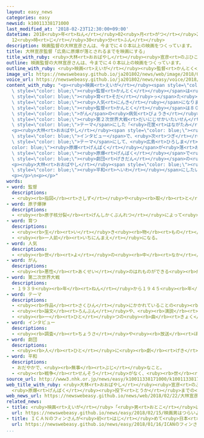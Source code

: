 ```yaml
---
layout: easy_news
categories: easy
newsid: k10011338171000
last_modified_at: '2018-02-23T12:30:00+09:00'
datetime: 2018<ruby>年<rt>ねん</rt></ruby>02<ruby>月<rt>がつ</rt></ruby>23<ruby>日<rt>にち</rt></ruby>
  12<ruby>時<rt>じ</rt></ruby>30<ruby>分<rt>ふん</rt></ruby>
description: 映画監督の大林宣彦さんは、今までに４０本以上の映画をつくっています。
title: 大林宣彦監督「広島に原爆が落とされるまでを映画にする」
title_with_ruby: <ruby>大林<rt>おおばやし</rt></ruby><ruby>宣彦<rt>のぶひこ</rt></ruby><ruby>監督<rt>かんとく</rt></ruby>「<ruby>広島<rt>ひろしま</rt></ruby>に<ruby>原爆<rt>げんばく</rt></ruby>が<ruby>落<rt>お</rt></ruby>とされるまでを<ruby>映画<rt>えいが</rt></ruby>にする」
outline: 映画監督の大林宣彦さんは、今までに４０本以上の映画をつくっています。
outline_with_ruby: <ruby>映画<rt>えいが</rt></ruby><ruby>監督<rt>かんとく</rt></ruby>の<ruby>大林<rt>おおばやし</rt></ruby><ruby>宣彦<rt>のぶひこ</rt></ruby>さんは、<ruby>今<rt>いま</rt></ruby>までに４０<ruby>本<rt>ぽん</rt></ruby><ruby>以上<rt>いじょう</rt></ruby>の<ruby>映画<rt>えいが</rt></ruby>をつくっています。
image_url: https://newswebeasy.github.io/ja201802/news/web/image/2018/02/22/K10011338171_1802220454_1802220458_01_03.jpg
voice_url: https://newswebeasy.github.io/ja201802/news/easy/voice/2018/02/23/k10011338171000.mp3
content_with_ruby: "<p><ruby>映画<rt>えいが</rt></ruby><span style=\"color: blue;\"><ruby>監督<rt>かんとく</rt></ruby></span>の<ruby>大林<rt>おおばやし</rt></ruby><ruby>宣彦<rt>のぶひこ</rt></ruby>さんは、<ruby>今<rt>いま</rt></ruby>までに４０<ruby>本<rt>ぽん</rt></ruby><ruby>以上<rt>いじょう</rt></ruby>の<ruby>映画<rt>えいが</rt></ruby>をつくっています。<ruby>大林<rt>おおばやし</rt></ruby><span\
  \ style=\"color: blue;\"><ruby>監督<rt>かんとく</rt></ruby></span>は<ruby>自分<rt>じぶん</rt></ruby>が<span\
  \ style=\"color: blue;\"><ruby>育<rt>そだ</rt></ruby>っ</span>た<ruby>広島県<rt>ひろしまけん</rt></ruby><ruby>尾道<rt>おのみち</rt></ruby><ruby>市<rt>し</rt></ruby>の<ruby>映画<rt>えいが</rt></ruby>「<ruby>時<rt>とき</rt></ruby>をかける<ruby>少女<rt>しょうじょ</rt></ruby>」などで<span\
  \ style=\"color: blue;\"><ruby>人気<rt>にんき</rt></ruby></span>になりました。</p>\n<p><ruby>大林<rt>おおばやし</rt></ruby><span\
  \ style=\"color: blue;\"><ruby>監督<rt>かんとく</rt></ruby></span>は８０<ruby>歳<rt>さい</rt></ruby>で、<span\
  \ style=\"color: blue;\">がん</span>の<ruby>病気<rt>びょうき</rt></ruby>になりましたが<ruby>映画<rt>えいが</rt></ruby>をつくり<ruby>続<rt>つづ</rt></ruby>けています。<ruby>去年<rt>きょねん</rt></ruby>１２<ruby>月<rt>がつ</rt></ruby>には、<span\
  \ style=\"color: blue;\"><ruby>第２次世界大戦<rt>だいにじせかいたいせん</rt></ruby></span>が<ruby>始<rt>はじ</rt></ruby>まる<ruby>前<rt>まえ</rt></ruby>の<ruby>日本<rt>にっぽん</rt></ruby>の<ruby>若<rt>わか</rt></ruby>い<ruby>人<rt>ひと</rt></ruby>たちを<span\
  \ style=\"color: blue;\">テーマ</span>にした「<ruby>花筐<rt>はながたみ</rt></ruby>／ＨＡＮＡＧＡＴＡＭＩ」という<ruby>映画<rt>えいが</rt></ruby>をつくりました。</p>\n\
  <p><ruby>大林<rt>おおばやし</rt></ruby><span style=\"color: blue;\"><ruby>監督<rt>かんとく</rt></ruby></span>はＮＨＫの<span\
  \ style=\"color: blue;\">インタビュー</span>で、<ruby>次<rt>つぎ</rt></ruby>は<ruby>初<rt>はじ</rt></ruby>めて<ruby>日本<rt>にっぽん</rt></ruby>の<ruby>戦争<rt>せんそう</rt></ruby>を<span\
  \ style=\"color: blue;\">テーマ</span>にして、<ruby>広島<rt>ひろしま</rt></ruby>に<span style=\"\
  color: blue;\"><ruby>原爆<rt>げんばく</rt></ruby></span>が<ruby>落<rt>お</rt></ruby>とされるまでの<ruby>映画<rt>えいが</rt></ruby>をつくると<ruby>言<rt>い</rt></ruby>いました。<ruby>広島<rt>ひろしま</rt></ruby>の<span\
  \ style=\"color: blue;\"><ruby>原爆<rt>げんばく</rt></ruby></span>で<ruby>亡<rt>な</rt></ruby>くなった「<ruby>桜隊<rt>さくらたい</rt></ruby>」という<span\
  \ style=\"color: blue;\"><ruby>劇団<rt>げきだん</rt></ruby></span>の<ruby>人<rt>ひと</rt></ruby>たちの<ruby>話<rt>はなし</rt></ruby>で、<ruby>今年<rt>ことし</rt></ruby>５<ruby>月<rt>がつ</rt></ruby>から<ruby>撮<rt>と</rt></ruby>り<ruby>始<rt>はじ</rt></ruby>めたいと<ruby>言<rt>い</rt></ruby>いました。</p>\n\
  <p><ruby>大林<rt>おおばやし</rt></ruby><span style=\"color: blue;\"><ruby>監督<rt>かんとく</rt></ruby></span>は「<ruby>私<rt>わたし</rt></ruby>は、<ruby>戦争<rt>せんそう</rt></ruby>を<ruby>伝<rt>つた</rt></ruby>える<ruby>映画<rt>えいが</rt></ruby>をつくるために８０<ruby>歳<rt>さい</rt></ruby>まで<ruby>生<rt>い</rt></ruby>きているのだと<ruby>思<rt>おも</rt></ruby>います。<ruby>映画<rt>えいが</rt></ruby>で<ruby>世界<rt>せかい</rt></ruby>を<span\
  \ style=\"color: blue;\"><ruby>平和<rt>へいわ</rt></ruby></span>にしたいです」と<ruby>話<rt>はな</rt></ruby>しています。</p>\n\
  <p></p>\n<p></p>"
words:
- word: 監督
  descriptions:
  - <ruby><rb>指図</rb><rt>さしず</rt></ruby>や<ruby><rb>取</rb><rt>と</rt></ruby>りしまりなどをすること。また、その<ruby><rb>人</rb><rt>ひと</rt></ruby>。
- word: 原子爆弾
  descriptions:
  - <ruby><rb>原子核分裂</rb><rt>げんしかくぶんれつ</rt></ruby>によって<ruby><rb>起</rb><rt>お</rt></ruby>こる、ものすごい<ruby><rb>力</rb><rt>ちから</rt></ruby>と<ruby><rb>高</rb><rt>たか</rt></ruby>い<ruby><rb>熱</rb><rt>ねつ</rt></ruby>を<ruby><rb>利用</rb><rt>りよう</rt></ruby>した<ruby><rb>爆弾</rb><rt>ばくだん</rt></ruby>。<ruby><rb>一度</rb><rt>いちど</rt></ruby>に<ruby><rb>多</rb><rt>おお</rt></ruby>くの<ruby><rb>人</rb><rt>ひと</rt></ruby>を<ruby><rb>殺</rb><rt>ころ</rt></ruby>す。<ruby><rb>原爆</rb><rt>げんばく</rt></ruby>。
- word: 育つ
  descriptions:
  - <ruby><rb>生</rb><rt>い</rt></ruby>き<ruby><rb>物</rb><rt>もの</rt></ruby>が、<ruby><rb>大</rb><rt>おお</rt></ruby>きくなる。
  - <ruby><rb>一人前</rb><rt>いちにんまえ</rt></ruby>になる。
- word: 人気
  descriptions:
  - <ruby><rb>世</rb><rt>よ</rt></ruby>の<ruby><rb>中</rb><rt>なか</rt></ruby>の<ruby><rb>人</rb><rt>ひと</rt></ruby>たちのよい<ruby><rb>評判</rb><rt>ひょうばん</rt></ruby>。
- word: がん
  descriptions:
  - <ruby><rb>悪性</rb><rt>あくせい</rt></ruby>のはれものができる<ruby><rb>病気</rb><rt>びょうき</rt></ruby>。<ruby><rb>体</rb><rt>からだ</rt></ruby>の<ruby><rb>中</rb><rt>なか</rt></ruby>にできたがん<ruby><rb>細胞</rb><rt>さいぼう</rt></ruby>がどんどん<ruby><rb>増</rb><rt>ふ</rt></ruby>えて<ruby><rb>体</rb><rt>からだ</rt></ruby>に<ruby><rb>害</rb><rt>がい</rt></ruby>をあたえる。
- word: 第二次世界大戦
  descriptions:
  - １９３９<ruby><rb>年</rb><rt>ねん</rt></ruby>から１９４５<ruby><rb>年</rb><rt>ねん</rt></ruby>まで、<ruby><rb>日本</rb><rt>にっぽん</rt></ruby>・ドイツ・イタリアが、イギリス・フランス・アメリカ・ソ<ruby><rb>連</rb><rt>れん</rt></ruby>・<ruby><rb>中国</rb><rt>ちゅうごく</rt></ruby>などの<ruby><rb>連合国</rb><rt>れんごうこく</rt></ruby>と<ruby><rb>戦</rb><rt>たたか</rt></ruby>った<ruby><rb>戦争</rb><rt>せんそう</rt></ruby>。１９４５<ruby><rb>年</rb><rt>ねん</rt></ruby>（<ruby><rb>昭和</rb><rt>しょうわ</rt></ruby><ruby><rb>２０年</rb><rt>にじゅうねん</rt></ruby>）<ruby><rb>８月</rb><rt>はちがつ</rt></ruby><ruby><rb>１５</rb><rt>じゅうご</rt></ruby><ruby><rb>日</rb><rt>にち</rt></ruby>に<ruby><rb>日本</rb><rt>にっぽん</rt></ruby>が<ruby><rb>降伏</rb><rt>こうふく</rt></ruby>して<ruby><rb>終</rb><rt>お</rt></ruby>わった。
- word: テーマ
  descriptions:
  - <ruby><rb>作品</rb><rt>さくひん</rt></ruby>にかかれていることの<ruby><rb>中心</rb><rt>ちゅうしん</rt></ruby>。また、<ruby><rb>作品</rb><rt>さくひん</rt></ruby>の<ruby><rb>中心</rb><rt>ちゅうしん</rt></ruby>になっている<ruby><rb>考</rb><rt>かんが</rt></ruby>え<ruby><rb>方</rb><rt>かた</rt></ruby>。<ruby><rb>主題</rb><rt>しゅだい</rt></ruby>。
  - <ruby><rb>論文</rb><rt>ろんぶん</rt></ruby>や、<ruby><rb>演説</rb><rt>えんぜつ</rt></ruby>の<ruby><rb>題目</rb><rt>だいもく</rt></ruby>。
  - <ruby><rb>一</rb><rt>ひと</rt></ruby>つの<ruby><rb>曲</rb><rt>きょく</rt></ruby>の<ruby><rb>中心</rb><rt>ちゅうしん</rt></ruby>となっているメロディー。
- word: インタビュー
  descriptions:
  - <ruby><rb>調査</rb><rt>ちょうさ</rt></ruby>や<ruby><rb>放送</rb><rt>ほうそう</rt></ruby>・<ruby><rb>新聞</rb><rt>しんぶん</rt></ruby>などの<ruby><rb>記事</rb><rt>きじ</rt></ruby>を<ruby><rb>書</rb><rt>か</rt></ruby>くため、<ruby><rb>人</rb><rt>ひと</rt></ruby>に<ruby><rb>会</rb><rt>あ</rt></ruby>って<ruby><rb>話</rb><rt>はなし</rt></ruby>を<ruby><rb>聞</rb><rt>き</rt></ruby>くこと。
- word: 劇団
  descriptions:
  - <ruby><rb>人</rb><rt>ひと</rt></ruby>に<ruby><rb>劇</rb><rt>げき</rt></ruby>を<ruby><rb>見</rb><rt>み</rt></ruby>せる<ruby><rb>人々</rb><rt>ひとびと</rt></ruby>の<ruby><rb>集</rb><rt>あつ</rt></ruby>まり。
- word: 平和
  descriptions:
  - おだやかで、<ruby><rb>無事</rb><rt>ぶじ</rt></ruby>なこと。
  - <ruby><rb>戦争</rb><rt>せんそう</rt></ruby>がなく、<ruby><rb>世</rb><rt>よ</rt></ruby>の<ruby><rb>中</rb><rt>なか</rt></ruby>が<ruby><rb>無事</rb><rt>ぶじ</rt></ruby>に<ruby><rb>治</rb><rt>おさ</rt></ruby>まっていること。
source_url: http://www3.nhk.or.jp/news/easy/k10011338171000/k10011338171000.html
web_title_with_ruby: <ruby>大林<rt>おおばやし</rt></ruby><ruby>宣彦<rt>のぶひこ</rt></ruby><ruby>監督<rt>かんとく</rt></ruby>
  <ruby>原爆<rt>げんばく</rt></ruby><ruby>投下<rt>とうか</rt></ruby>までの<ruby>日本<rt>にっぽん</rt></ruby>の<ruby>戦争<rt>せんそう</rt></ruby><ruby>描<rt>えが</rt></ruby>く<ruby>映画<rt>えいが</rt></ruby><ruby>制作<rt>せいさく</rt></ruby>へ
web_news_url: https://newswebeasy.github.io/news/web/2018/02/22/大林宣彦監督-原爆投下までの日本の戦争描く映画制作へ
related_news:
- title: <ruby>映画<rt>えいが</rt></ruby>「<ruby>男<rt>おとこ</rt></ruby>はつらいよ」の<ruby>町<rt>まち</rt></ruby>が<ruby>国<rt>くに</rt></ruby>の<ruby>大切<rt>たいせつ</rt></ruby>な<ruby>景色<rt>けしき</rt></ruby>に<ruby>選<rt>えら</rt></ruby>ばれる
  url: https://newswebeasy.github.io/news/easy/2018/02/15/映画男はつらいよの町が国の大切な景色に選ばれる
- title: ＩＣＡＮのフィンさんが<ruby>初<rt>はじ</rt></ruby>めて<ruby>日本<rt>にっぽん</rt></ruby>に<ruby>来<rt>く</rt></ruby>る
  url: https://newswebeasy.github.io/news/easy/2018/01/16/ICANのフィンさんが初めて日本に来る
...
```

